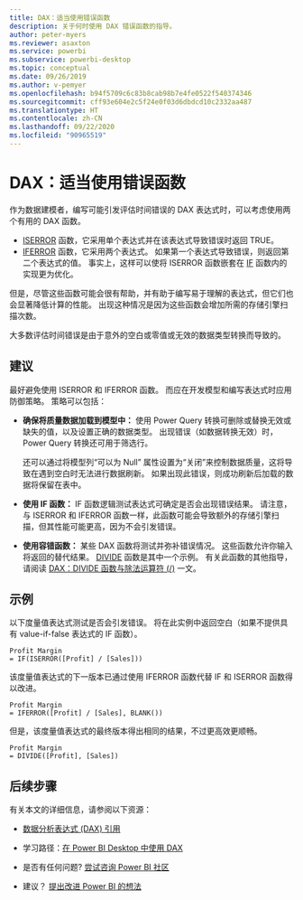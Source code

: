 ```yaml
---
title: DAX：适当使用错误函数
description: 关于何时使用 DAX 错误函数的指导。
author: peter-myers
ms.reviewer: asaxton
ms.service: powerbi
ms.subservice: powerbi-desktop
ms.topic: conceptual
ms.date: 09/26/2019
ms.author: v-pemyer
ms.openlocfilehash: b94f5709c6c83b8cab98b7e4fe0522f540374346
ms.sourcegitcommit: cff93e604e2c5f24e0f03d6dbdcd10c2332aa487
ms.translationtype: HT
ms.contentlocale: zh-CN
ms.lasthandoff: 09/22/2020
ms.locfileid: "90965519"
---
```

# <a name="dax-appropriate-use-of-error-functions"></a>DAX：适当使用错误函数

作为数据建模者，编写可能引发评估时间错误的 DAX 表达式时，可以考虑使用两个有用的 DAX 函数。

- [ISERROR](/dax/iserror-function-dax) 函数，它采用单个表达式并在该表达式导致错误时返回 TRUE。
- [IFERROR](/dax/iferror-function-dax) 函数，它采用两个表达式。 如果第一个表达式导致错误，则返回第二个表达式的值。 事实上，这样可以使将 ISERROR 函数嵌套在 [IF](/dax/if-function-dax) 函数内的实现更为优化。

但是，尽管这些函数可能会很有帮助，并有助于编写易于理解的表达式，但它们也会显著降低计算的性能。 出现这种情况是因为这些函数会增加所需的存储引擎扫描次数。

大多数评估时间错误是由于意外的空白或零值或无效的数据类型转换而导致的。

## <a name="recommendations"></a>建议

最好避免使用 ISERROR 和 IFERROR 函数。 而应在开发模型和编写表达式时应用防御策略。 策略可以包括：

- **确保将质量数据加载到模型中：** 使用 Power Query 转换可删除或替换无效或缺失的值，以及设置正确的数据类型。 出现错误（如数据转换无效）时，Power Query 转换还可用于筛选行。

    还可以通过将模型列“可以为 Null”  属性设置为“关闭”来控制数据质量，这将导致在遇到空白时无法进行数据刷新。 如果出现此错误，则成功刷新后加载的数据将保留在表中。
- **使用 IF 函数：** IF 函数逻辑测试表达式可确定是否会出现错误结果。 请注意，与 ISERROR 和 IFERROR 函数一样，此函数可能会导致额外的存储引擎扫描，但其性能可能更高，因为不会引发错误。
- **使用容错函数：** 某些 DAX 函数将测试并弥补错误情况。 这些函数允许你输入将返回的替代结果。 [DIVIDE](/dax/divide-function-dax) 函数是其中一个示例。 有关此函数的其他指导，请阅读 [DAX：DIVIDE 函数与除法运算符 (/)](dax-divide-function-operator.md) 一文。

## <a name="example"></a>示例

以下度量值表达式测试是否会引发错误。 将在此实例中返回空白（如果不提供具有 value-if-false 表达式的 IF 函数）。

```dax
Profit Margin
= IF(ISERROR([Profit] / [Sales]))
```

该度量值表达式的下一版本已通过使用 IFERROR 函数代替 IF 和 ISERROR 函数得以改进。

```dax
Profit Margin
= IFERROR([Profit] / [Sales], BLANK())
```

但是，该度量值表达式的最终版本得出相同的结果，不过更高效更顺畅。

```dax
Profit Margin
= DIVIDE([Profit], [Sales])
```

## <a name="next-steps"></a>后续步骤

有关本文的详细信息，请参阅以下资源：

- [数据分析表达式 (DAX) 引用](/dax/)

- 学习路径：[在 Power BI Desktop 中使用 DAX](/learn/paths/dax-power-bi/)
- 是否有任何问题? [尝试咨询 Power BI 社区](https://community.powerbi.com/)
- 建议？ [提出改进 Power BI 的想法](https://ideas.powerbi.com)
